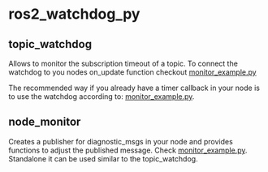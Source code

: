# ros2_watchdog_py
## topic_watchdog
Allows to monitor the subscription timeout of a topic. To connect the watchdog to you nodes on_update function checkout [monitor_example.py](ros2_watchdog_py/monitor_example.py)

The recommended way if you already have a timer callback in your node is to use the watchdog according to: [monitor_example.py](ros2_watchdog_py/monitor_example.py).

## node_monitor
Creates a publisher for diagnostic_msgs in your node and provides functions to adjust the published message. Check [monitor_example.py](ros2_watchdog_py/monitor_example.py). Standalone it can be used similar to the topic_watchdog.